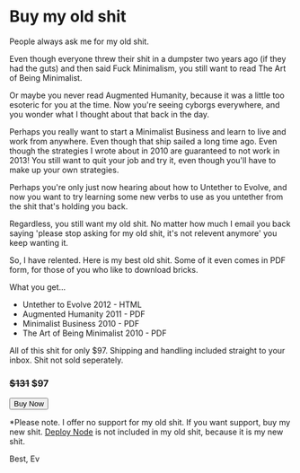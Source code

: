 Buy my old shit
===============

People always ask me for my old shit. 

Even though everyone threw their shit in a dumpster two years ago (if they had the guts) and then said Fuck Minimalism, you still want to read The Art of Being Minimalist.

Or maybe you never read Augmented Humanity, because it was a little too esoteric for you at the time. Now you're seeing cyborgs everywhere, and you wonder what I thought about that back in the day. 

Perhaps you really want to start a Minimalist Business and learn to live and work from anywhere. Even though that ship sailed a long time ago. Even though the strategies I wrote about in 2010 are guaranteed to not work in 2013! You still want to quit your job and try it, even though you'll have to make up your own strategies.

Perhaps you're only just now hearing about how to Untether to Evolve, and now you want to try learning some new verbs to use as you untether from the shit that's holding you back.

Regardless, you still want my old shit. No matter how much I email you back saying 'please stop asking for my old shit, it's not relevent anymore' you keep wanting it. 

So, I have relented. Here is my best old shit. Some of it even comes in PDF form, for those of you who like to download bricks.

What you get...

+ Untether to Evolve 2012 - HTML
+ Augmented Humanity 2011 - PDF
+ Minimalist Business 2010 - PDF 
+ The Art of Being Minimalist 2010 - PDF

All of this shit for only $97. Shipping and handling included straight to your inbox. Shit not sold seperately. 

### <del>$131</del> $97

<a href="http://evbogue.fetchapp.com/sell/waleeyol/ppc"><button class="button">Buy Now</button></a>

*Please note. I offer no support for my old shit. If you want support, buy my new shit. <a href="http://deployno.de">Deploy Node</a> is not included in my old shit, because it is my new shit.

Best,
Ev
